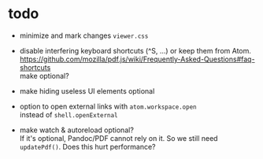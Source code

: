 # todo

-   minimize and mark changes `viewer.css`

-   disable interfering keyboard shortcuts (^S, ...) or keep them from Atom.  
    <https://github.com/mozilla/pdf.js/wiki/Frequently-Asked-Questions#faq-shortcuts>  
    make optional?

-   make hiding useless UI elements optional

-   option to open external links with `atom.workspace.open`  
    instead of `shell.openExternal`

-   make watch & autoreload optional?  
    If it's optional, Pandoc/PDF cannot rely on it.
    So we still need `updatePdf()`. Does this hurt performance?
